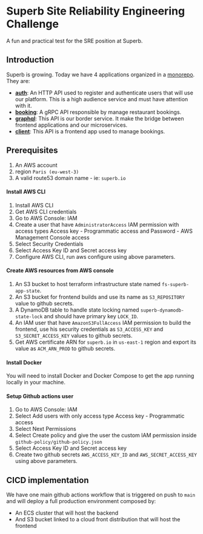 # Superb Site Reliability Engineering Challenge

A fun and practical test for the SRE position at Superb.

## Introduction

Superb is growing. Today we have 4 applications organized in a [monorepo](https://en.wikipedia.org/wiki/Monorepo). They are:

- **[auth](./auth/)**: An HTTP API used to register and authenticate users that will use our platform. This is a high audience service and must have attention with it.
- **[booking](./booking/)**: A gRPC API responsible by manage restaurant bookings.
- **[graphql](./graphql/)**: This API is our border service. It make the bridge between frontend applications and our microservices.
- **[client](./client/)**: This API is a frontend app used to manage bookings.

## Prerequisites

1. An AWS account
2. region `Paris (eu-west-3)`
3. A valid route53 domain name - ie: `superb.io`

#### Install AWS CLI
1. Install AWS CLI
2. Get AWS CLI credentials
3. Go to AWS Console: IAM
4. Create a user that have `AdministratorAccess` IAM permission with access types Access key - Programmatic access and Password - AWS Management Console access
5. Select Security Credentials
6. Select Access Key ID and Secret access key
7. Configure AWS CLI, run aws configure using above parameters.

#### Create AWS resources from AWS console

1. An S3 bucket to host terraform infrastructure state named `fs-superb-app-state`.
2. An S3 bucket for frontend builds and use its name as `S3_REPOSITORY` value to github secrets.
3. A DynamoDB table to handle state locking named `superb-dynamodb-state-lock` and should have primary key `LOCK_ID`.
4. An IAM user that have `AmazonS3FullAccess` IAM permission to build the frontend, use his security credentials as `S3_ACCESS_KEY` and `S3_SECRET_ACCESS_KEY` values to github secrets.
5. Get AWS certificate ARN for `superb.io` in `us-east-1` region and export its value as `ACM_ARN_PROD` to github secrets.

#### Install Docker
You will need to install Docker and Docker Compose to get the app running locally in your machine.

#### Setup Github actions user

1. Go to AWS Console: IAM
2. Select Add users with only access type Access key - Programmatic access
3. Select Next Permissions
4. Select Create policy and give the user the custom IAM permission inside `github-policy/github-policy.json`
5. Select Access Key ID and Secret access key
6. Create two github secrets `AWS_ACCESS_KEY_ID` and `AWS_SECRET_ACCESS_KEY` using above parameters.

## CICD implementation
We have one main github actions workflow that is triggered on push to `main` and will deploy a full production environment composed by:
-  An ECS cluster that will host the backend
-  And S3 bucket linked to a cloud front distribution that will host the frontend
